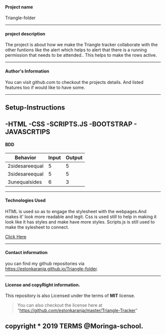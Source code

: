 
#### Project name

Triangle-folder

---

#### project description

The project is about how we make the Triangle tracker collaborate with the other funtions
like the alert which helps to alert that there is a running permission that needs to be attended..
This helps to make the rows active.

---

#### Author's Information

You can visit github.com to checkout the projects details.
And listed features too if would like to have some.

---

## Setup-Instructions
-**HTML**
-**CSS**
-**SCRIPTS.JS**
-**BOOTSTRAP**
-**JAVASCRTIPS**
---


#### BDD

Behavior|Input|Output 
--------|-----|------
2sidesareequal|5|5|0|Isosceles
3sidesareequal|5|5|5|Equilateral
3unequalsides|6|3|6|scalene

---


#### Technologies Used

HTML is used so as to engage the stylesheet with the webpages.And makes it' look more readable and legit.
Css is used still to help in making it look like it has styles and make have more styles.
Scripts.js is still used to make the sylesheet to connect.

<a href="https://estonkaranja.github.io/Triangle-folder/">Click Here</a>

---

#### Contact information

you can find my github repositories via https://estonkaranja.github.io/Triangle-folder.


---

#### License and copyRight information.

This repository is also Licensed under the terms of  **MIT** license.
>You can also checkout the license here at "https://github.com/estonkaranja/master/Triangle-Tracker"

copyright * 2019 TERMS @Moringa-school.
---

